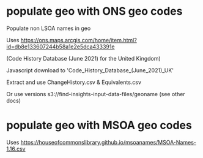 # populate geo with ONS geo codes

Populate non LSOA names in geo

Uses https://ons.maps.arcgis.com/home/item.html?id=db8e133607244b58a1e2e5dca433391e

(Code History Database (June 2021) for the United Kingdom)

Javascript download to 'Code_History_Database_(June_2021)_UK'

Extract and use ChangeHistory.csv & Equivalents.csv

Or use versions s3://find-insights-input-data-files/geoname (see other docs)

# populate geo with MSOA geo codes

Uses https://houseofcommonslibrary.github.io/msoanames/MSOA-Names-1.16.csv
